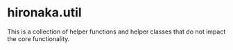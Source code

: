 # hironaka.util
This is a collection of helper functions and helper classes that do not impact the core functionality.